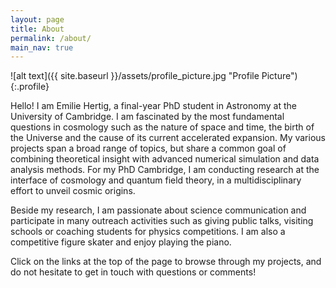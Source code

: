 ```yaml
---
layout: page
title: About
permalink: /about/
main_nav: true
---
```


![alt text]({{ site.baseurl }}/assets/profile_picture.jpg "Profile Picture"){:.profile}

Hello! I am Emilie Hertig, a final-year PhD student in Astronomy at the University of Cambridge. I am fascinated by the most fundamental questions in cosmology such as the nature of space and time, the birth of the Universe and the cause of its current accelerated expansion. My various projects span a broad range of topics, but share a common goal of combining theoretical insight with advanced numerical simulation and data analysis methods. For my PhD Cambridge, I am conducting research at the interface of cosmology and quantum field theory, in a multidisciplinary effort to unveil cosmic origins.

Beside my research, I am passionate about science communication and participate in many outreach activities such as giving public talks, visiting schools or coaching students for physics competitions. I am also a competitive figure skater and enjoy playing the piano.

Click on the links at the top of the page to browse through my projects, and do not hesitate to get in touch with questions or comments!

[centrarium]: https://github.com/bencentra/centrarium
[bencentra]: http://bencentra.com
[jekyll]: https://github.com/jekyll/jekyll
